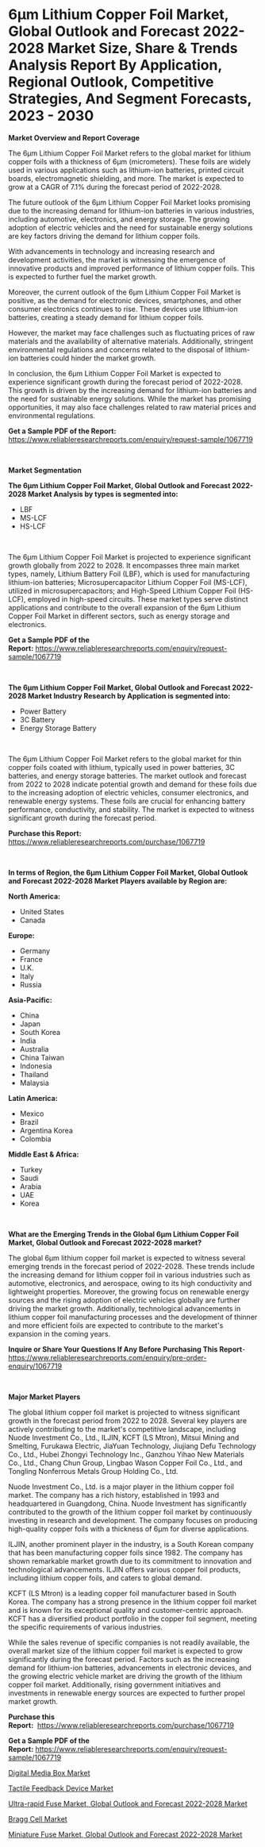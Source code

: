 <p><h1>6μm Lithium Copper Foil Market, Global Outlook and Forecast 2022-2028 Market Size, Share & Trends Analysis Report By Application, Regional Outlook, Competitive Strategies, And Segment Forecasts, 2023 - 2030</h1></p><p><strong>Market Overview and Report Coverage</strong></p>
<p><p>The 6μm Lithium Copper Foil Market refers to the global market for lithium copper foils with a thickness of 6μm (micrometers). These foils are widely used in various applications such as lithium-ion batteries, printed circuit boards, electromagnetic shielding, and more. The market is expected to grow at a CAGR of 7.1% during the forecast period of 2022-2028.</p><p>The future outlook of the 6μm Lithium Copper Foil Market looks promising due to the increasing demand for lithium-ion batteries in various industries, including automotive, electronics, and energy storage. The growing adoption of electric vehicles and the need for sustainable energy solutions are key factors driving the demand for lithium copper foils.</p><p>With advancements in technology and increasing research and development activities, the market is witnessing the emergence of innovative products and improved performance of lithium copper foils. This is expected to further fuel the market growth.</p><p>Moreover, the current outlook of the 6μm Lithium Copper Foil Market is positive, as the demand for electronic devices, smartphones, and other consumer electronics continues to rise. These devices use lithium-ion batteries, creating a steady demand for lithium copper foils.</p><p>However, the market may face challenges such as fluctuating prices of raw materials and the availability of alternative materials. Additionally, stringent environmental regulations and concerns related to the disposal of lithium-ion batteries could hinder the market growth.</p><p>In conclusion, the 6μm Lithium Copper Foil Market is expected to experience significant growth during the forecast period of 2022-2028. This growth is driven by the increasing demand for lithium-ion batteries and the need for sustainable energy solutions. While the market has promising opportunities, it may also face challenges related to raw material prices and environmental regulations.</p></p>
<p><strong>Get a Sample PDF of the Report:</strong> <a href="https://www.reliableresearchreports.com/enquiry/request-sample/1067719">https://www.reliableresearchreports.com/enquiry/request-sample/1067719</a></p>
<p>&nbsp;</p>
<p><strong>Market Segmentation</strong></p>
<p><strong>The 6μm Lithium Copper Foil Market, Global Outlook and Forecast 2022-2028 Market Analysis by types is segmented into:</strong></p>
<p><ul><li>LBF</li><li>MS-LCF</li><li>HS-LCF</li></ul></p>
<p>&nbsp;</p>
<p><p>The 6μm Lithium Copper Foil Market is projected to experience significant growth globally from 2022 to 2028. It encompasses three main market types, namely, Lithium Battery Foil (LBF), which is used for manufacturing lithium-ion batteries; Microsupercapacitor Lithium Copper Foil (MS-LCF), utilized in microsupercapacitors; and High-Speed Lithium Copper Foil (HS-LCF), employed in high-speed circuits. These market types serve distinct applications and contribute to the overall expansion of the 6μm Lithium Copper Foil Market in different sectors, such as energy storage and electronics.</p></p>
<p><strong>Get a Sample PDF of the Report:</strong>&nbsp;<a href="https://www.reliableresearchreports.com/enquiry/request-sample/1067719">https://www.reliableresearchreports.com/enquiry/request-sample/1067719</a></p>
<p>&nbsp;</p>
<p><strong>The 6μm Lithium Copper Foil Market, Global Outlook and Forecast 2022-2028 Market Industry Research by Application is segmented into:</strong></p>
<p><ul><li>Power Battery</li><li>3C Battery</li><li>Energy Storage Battery</li></ul></p>
<p>&nbsp;</p>
<p><p>The 6μm Lithium Copper Foil Market refers to the global market for thin copper foils coated with lithium, typically used in power batteries, 3C batteries, and energy storage batteries. The market outlook and forecast from 2022 to 2028 indicate potential growth and demand for these foils due to the increasing adoption of electric vehicles, consumer electronics, and renewable energy systems. These foils are crucial for enhancing battery performance, conductivity, and stability. The market is expected to witness significant growth during the forecast period.</p></p>
<p><strong>Purchase this Report:</strong>&nbsp; <a href="https://www.reliableresearchreports.com/purchase/1067719">https://www.reliableresearchreports.com/purchase/1067719</a></p>
<p>&nbsp;</p>
<p><strong>In terms of Region, the 6μm Lithium Copper Foil Market, Global Outlook and Forecast 2022-2028 Market Players available by Region are:</strong></p>
<p>
    <p> <strong> North America: </strong>
        <ul>
            <li>United States</li>
            <li>Canada</li>
        </ul>
        </p> 
    <p> <strong> Europe: </strong>
        <ul>
            <li>Germany</li>
            <li>France</li>
            <li>U.K.</li>
            <li>Italy</li>
            <li>Russia</li>
        </ul>
        </p> 
    <p> <strong> Asia-Pacific: </strong>
        <ul>
            <li>China</li>
            <li>Japan</li>
            <li>South Korea</li>
            <li>India</li>
            <li>Australia</li>
            <li>China Taiwan</li>
            <li>Indonesia</li>
            <li>Thailand</li>
            <li>Malaysia</li>
        </ul>
        </p> 
    <p> <strong> Latin America: </strong>
        <ul>
            <li>Mexico</li>
            <li>Brazil</li>
            <li>Argentina Korea</li>
            <li>Colombia</li>
        </ul>
        </p> 
    <p> <strong> Middle East & Africa: </strong>
        <ul>
            <li>Turkey</li>
            <li>Saudi</li>
            <li>Arabia</li>
            <li>UAE</li>
            <li>Korea</li>
        </ul>
    </p>
    </p>
<p>&nbsp;</p>
<p><strong>What are the Emerging Trends in the Global 6μm Lithium Copper Foil Market, Global Outlook and Forecast 2022-2028 market?</strong></p>
<p><p>The global 6μm lithium copper foil market is expected to witness several emerging trends in the forecast period of 2022-2028. These trends include the increasing demand for lithium copper foil in various industries such as automotive, electronics, and aerospace, owing to its high conductivity and lightweight properties. Moreover, the growing focus on renewable energy sources and the rising adoption of electric vehicles globally are further driving the market growth. Additionally, technological advancements in lithium copper foil manufacturing processes and the development of thinner and more efficient foils are expected to contribute to the market's expansion in the coming years.</p></p>
<p><strong>Inquire or Share Your Questions If Any Before Purchasing This Report</strong>- <a href="https://www.reliableresearchreports.com/enquiry/pre-order-enquiry/1067719">https://www.reliableresearchreports.com/enquiry/pre-order-enquiry/1067719</a></p>
<p>&nbsp;</p>
<p><strong>Major Market Players</strong></p>
<p><p>The global lithium copper foil market is projected to witness significant growth in the forecast period from 2022 to 2028. Several key players are actively contributing to the market's competitive landscape, including Nuode Investment Co., Ltd., ILJIN, KCFT (LS Mtron), Mitsui Mining and Smelting, Furukawa Electric, JiaYuan Technology, Jiujiang Defu Technology Co., Ltd., Hubei Zhongyi Technology Inc., Ganzhou Yihao New Materials Co., Ltd., Chang Chun Group, Lingbao Wason Copper Foil Co., Ltd., and Tongling Nonferrous Metals Group Holding Co., Ltd.</p><p>Nuode Investment Co., Ltd. is a major player in the lithium copper foil market. The company has a rich history, established in 1993 and headquartered in Guangdong, China. Nuode Investment has significantly contributed to the growth of the lithium copper foil market by continuously investing in research and development. The company focuses on producing high-quality copper foils with a thickness of 6μm for diverse applications.</p><p>ILJIN, another prominent player in the industry, is a South Korean company that has been manufacturing copper foils since 1982. The company has shown remarkable market growth due to its commitment to innovation and technological advancements. ILJIN offers various copper foil products, including lithium copper foils, and caters to global demand.</p><p>KCFT (LS Mtron) is a leading copper foil manufacturer based in South Korea. The company has a strong presence in the lithium copper foil market and is known for its exceptional quality and customer-centric approach. KCFT has a diversified product portfolio in the copper foil segment, meeting the specific requirements of various industries.</p><p>While the sales revenue of specific companies is not readily available, the overall market size of the lithium copper foil market is expected to grow significantly during the forecast period. Factors such as the increasing demand for lithium-ion batteries, advancements in electronic devices, and the growing electric vehicle market are driving the growth of the lithium copper foil market. Additionally, rising government initiatives and investments in renewable energy sources are expected to further propel market growth.</p></p>
<p><strong>Purchase this Report:</strong>&nbsp;&nbsp;<a href="https://www.reliableresearchreports.com/purchase/1067719">https://www.reliableresearchreports.com/purchase/1067719</a></p>
<p></p>
<p><strong>Get a Sample PDF of the Report:</strong>&nbsp;<a href="https://www.reliableresearchreports.com/enquiry/request-sample/1067719">https://www.reliableresearchreports.com/enquiry/request-sample/1067719</a></p>
<p><p><a href="https://www.linkedin.com/pulse/digital-media-box-market-size-growth-forecast-from-2023--3xofe/">Digital Media Box Market</a></p><p><a href="https://medium.com/@jacks0866979/tactile-feedback-device-market-size-growth-forecast-2023-2030-4c8d3343141d">Tactile Feedback Device Market</a></p><p><a href="https://github.com/WillieWoodard/Market-Research-Report-List-1/blob/main/ultra-rapid-fuse-market-global-outlook-and-forecast-2022-2028-market.md">Ultra-rapid Fuse Market, Global Outlook and Forecast 2022-2028 Market</a></p><p><a href="https://medium.com/@rombilly2345/bragg-cell-market-size-growth-forecast-2023-2030-a759d71a154f">Bragg Cell Market</a></p><p><a href="https://github.com/BryceTownsendr/Market-Research-Report-List-1/blob/main/miniature-fuse-market-global-outlook-and-forecast-2022-2028-market.md">Miniature Fuse Market, Global Outlook and Forecast 2022-2028 Market</a></p></p>